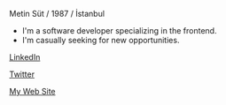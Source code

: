 Metin Süt / 1987 / İstanbul

- I'm a software developer specializing in the frontend.
- I'm casually seeking for new opportunities.


[LinkedIn](https://www.linkedin.com/in/metinsut/)

[Twitter](https://twitter.com/mtnsut)

[My Web Site](http://metinsut.com)


